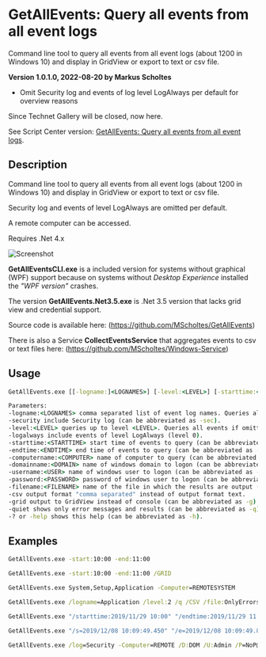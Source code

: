 # GetAllEvents: Query all events from all event logs
Command line tool to query all events from all event logs (about 1200 in Windows 10) and display in GridView or export to text or csv file.

**Version 1.0.1.0, 2022-08-20 by Markus Scholtes**
- Omit Security log and events of log level LogAlways per default for overview reasons

Since Technet Gallery will be closed, now here.

See Script Center version: [GetAllEvents: Query all events from all event logs](https://gallery.technet.microsoft.com/scriptcenter/GetAllEvents-Query-all-d0a40b20).

## Description
Command line tool to query all events from all event logs (about 1200 in Windows 10) and display in GridView or export to text or csv file.

Security log and events of level LogAlways are omitted per default.

A remote computer can be accessed.

Requires .Net 4.x

![Screenshot](Screenshot.jpg)

**GetAllEventsCLI.exe** is a included version for systems without graphical (WPF) support because on systems without *Desktop Experience* installed the *"WPF version"* crashes.

The version **GetAllEvents.Net3.5.exe** is .Net 3.5 version that lacks grid view and credential support.

Source code is available here: (https://github.com/MScholtes/GetAllEvents)

There is also a Service **CollectEventsService** that aggregates events to csv or text files here: (https://github.com/MScholtes/Windows-Service)

## Usage
```bat
GetAllEvents.exe [[-logname:]<LOGNAMES>] [-level:<LEVEL>] [-starttime:<STARTTIME>] [-endtime:<ENDTIME>] [-computername:<COMPUTER>] [-filename:<FILENAME>] [-csv] [-grid] [-quiet] [-?|-help]
```

```bat
Parameters:
-logname:<LOGNAMES> comma separated list of event log names. Queries all event logs if omitted (can be abbreviated as -log or -l or can be omitted).
-security include Security log (can be abbreviated as -sec).
-level:<LEVEL> queries up to level <LEVEL>. Queries all events if omitted. Level: Critical - 1, Error - 2, Warning - 3, Informational - 4, Verbose - 5.
-logalways include events of level LogAlways (level 0).
-starttime:<STARTTIME> start time of events to query (can be abbreviated as -start or -s). Default is end time minus one hour.
-endtime:<ENDTIME> end time of events to query (can be abbreviated as -end or -e). Default is now.
-computername:<COMPUTER> name of computer to query (can be abbreviated as -computer or -c). Default is the local system.
-domainname:<DOMAIN> name of windows domain to logon (can be abbreviated as -domain or -d). Default is to pass through current credentials.
-username:<USER> name of windows user to logon (can be abbreviated as -user or -u). Default is to pass through current credentials.
-password:<PASSWORD> password of windows user to logon (can be abbreviated as -pass or -p). Default is to pass through current credentials.
-filename:<FILENAME> name of the file in which the results are output (can be abbreviated as -file or -f). Default is output to the console.
-csv output format "comma separated" instead of output format text.
-grid output to GridView instead of console (can be abbreviated as -g).
-quiet shows only error messages and results (can be abbreviated as -q).
-? or -help shows this help (can be abbreviated as -h).
```

## Examples
```bat
GetAllEvents.exe -start:10:00 -end:11:00
```

```bat
GetAllEvents.exe -start:10:00 -end:11:00 /GRID
```

```bat
GetAllEvents.exe System,Setup,Application -Computer=REMOTESYSTEM
```

```bat
GetAllEvents.exe /logname=Application /level:2 /q /CSV /file:OnlyErrors.csv
```

```bat
GetAllEvents.exe "/starttime:2019/11/29 10:00" "/endtime:2019/11/29 11:00"
```

```bat
GetAllEvents.exe "/s=2019/12/08 10:09:49.450" "/e=2019/12/08 10:09:49.850"
```

```bat
GetAllEvents.exe /log=Security -Computer=REMOTE /D:DOM /U:Admin /P=NoP@ss
```
